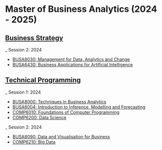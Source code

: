 # Master of Business Analytics (2024 - 2025)

## [Business Strategy]([https://www.google.com/](https://github.com/audreyngnn/Master-of-Business-Analytics/tree/main/Business%20Strategy))
_ Session 2: 2024
* [BUSA8030: Management for Data, Analytics and Change](https://github.com/audreyngnn/Master-of-Business-Analytics/tree/main/BUSA8030)
* [BUSA6430: Business Applications for Artificial Intelligence](https://github.com/audreyngnn/Master-of-Business-Analytics/tree/main/BUSA6430)

## [Technical Programming](https://www.google.com/)
_ Session 1: 2024
* [BUSA8000: Techniques in Business Analytics](https://github.com/audreyngnn/Master-of-Business-Analytics/tree/main/BUSA8000)
* [BUSA6004: Introduction to Inference, Modelling and Forecasting](https://github.com/audreyngnn/Master-of-Business-Analytics/tree/main/BUSA6004)
* [COMP6010: Foundations of Computer Programming](https://github.com/audreyngnn/Master-of-Business-Analytics/tree/main/COMP6010)
* [COMP6200: Data Science](https://github.com/audreyngnn/Master-of-Business-Analytics/tree/main/COMP6200)

_ Session 2: 2024
* [BUSA8090: Data and Visualisation for Business](https://github.com/audreyngnn/Master-of-Business-Analytics/tree/main/BUSA8090)
* [COMP6210: Big Data](https://github.com/audreyngnn/Master-of-Business-Analytics/tree/main/COMP6210)
